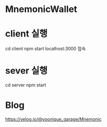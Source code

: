 # MnemonicWallet

# client 실행

cd client
npm start
localhost:3000 접속

# sever 실행

cd server
npm start

# Blog
https://velog.io/@yoonique_garage/Mnemonic
